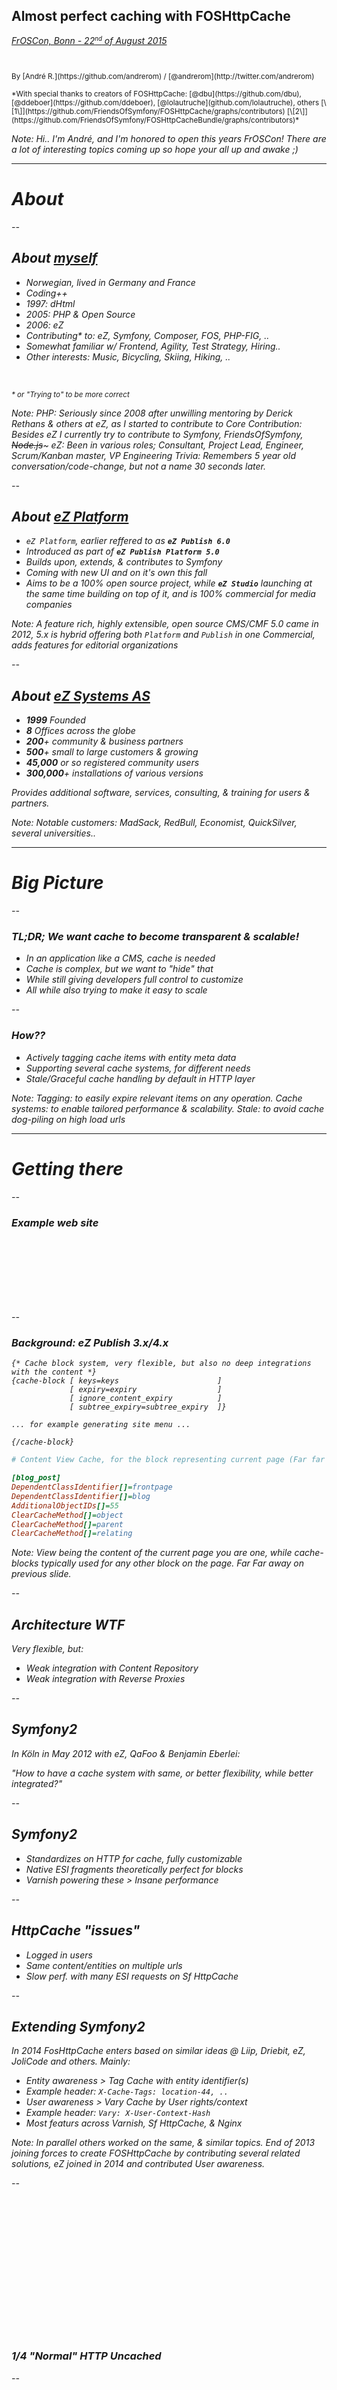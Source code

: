 ## Almost perfect caching with FOSHttpCache

*[FrOSCon, Bonn - 22<small><sup>nd</sup></small> of August 2015](http://froscon.phpugdo.de/)*

<small>
<br><br>
By [André R.](https://github.com/andrerom) / [@andrerom](http://twitter.com/andrerom)
<br><br>
*With special thanks to creators of FOSHttpCache: [@dbu](https://github.com/dbu), [@ddeboer](https://github.com/ddeboer), [@lolautruche](github.com/lolautruche), others [\[1\]](https://github.com/FriendsOfSymfony/FOSHttpCache/graphs/contributors) [\[2\]](https://github.com/FriendsOfSymfony/FOSHttpCacheBundle/graphs/contributors)*
</small>

<div style="font-size: 50%; text-align: left; color: #999; position: absolute; bottom: -40%; left: 0;">
<em>Press `?` for info on how to navigate these slides<em>
</div>


Note:
Hi.. I'm André, and I'm honored to open this years FrOSCon!
There are a lot of interesting topics coming up so hope your all up and awake ;)

---

# About

--

## About [myself](https://github.com/ezsystems/ezplatform)

- Norwegian, lived in Germany and France
- Coding++
 - 1997: dHtml
 - 2005: PHP & Open Source 
 - 2006: eZ
 - Contributing* to: eZ, Symfony, Composer, FOS, PHP-FIG, ..
 - Somewhat familiar w/ Frontend, Agility, Test Strategy, Hiring..
- Other interests: Music, Bicycling, Skiing, Hiking, ..

<br>

<small>\* or "Trying to" to be more correct</small>


Note:
PHP: Seriously since 2008 after unwilling mentoring by Derick Rethans & others at eZ, as I started to contribute to Core
Contribution: Besides eZ I currently try to contribute to Symfony, FriendsOfSymfony, ~~Node.js~~~
eZ: Been in various roles; Consultant, Project Lead, Engineer, Scrum/Kanban master, VP Engineering
Trivia: Remembers 5 year old conversation/code-change, but not a name 30 seconds later.

--

## About [eZ Platform](https://github.com/ezsystems/ezplatform)

- `eZ Platform`, earlier reffered to as  **`eZ Publish 6.0`**
- Introduced as part of **`eZ Publish Platform 5.0`**
- Builds upon, extends, & contributes to Symfony
- Coming with new UI and on it's own this fall
 - Aims to be a 100% open source project, while **`eZ Studio`** launching at
 the same time building on top of it, and is 100% commercial for media companies




Note:
A feature rich, highly extensible, open source CMS/CMF
5.0 came in 2012, 5.x is hybrid offering both `Platform` and `Publish` in one
Commercial, adds features for editorial organizations

--

## About [eZ Systems AS](http://ez.no)

- **1999** Founded
- **8** Offices across the globe
- **200**+ community & business partners
- **500**+ small to large customers & growing
- **45,000** or so registered community users
- **300,000**+ installations of various versions

Provides additional software, services, consulting, & training for users & partners.


Note:
Notable customers: MadSack, RedBull, Economist, QuickSilver, several universities..

---

# Big Picture


--

### TL;DR; We want cache to become transparent & scalable!

- In an application like a CMS, cache is needed <!-- .element: class="fragment" -->
- Cache is complex, but we want to "hide" that <!-- .element: class="fragment" -->
 - While still giving developers full control to customize
- All while also trying to make it easy to scale <!-- .element: class="fragment" -->



--

### How??

- Actively tagging cache items with entity meta data <!-- .element: class="fragment" -->
- Supporting several cache systems, for different needs <!-- .element: class="fragment" -->
- Stale/Graceful cache handling by default in HTTP layer <!-- .element: class="fragment" -->


Note:
Tagging: to easily expire relevant items on any operation.
Cache systems: to enable tailored performance & scalability.
Stale: to avoid cache dog-piling on high load urls


---

# Getting there


--

<!-- .slide: data-background="imgs/Cache_blocks.png" data-background-transition="concave" data-transition="fade-in fade-out" -->
### Example web site


<br><br><br>
<br><br><br>


--

### Background: eZ Publish 3.x/4.x

```tpl
{* Cache block system, very flexible, but also no deep integrations with the content *}
{cache-block [ keys=keys                      ]
             [ expiry=expiry                  ]
             [ ignore_content_expiry          ]
             [ subtree_expiry=subtree_expiry  ]}

... for example generating site menu ...

{/cache-block}
```


```ini
# Content View Cache, for the block representing current page (Far far away)

[blog_post]
DependentClassIdentifier[]=frontpage
DependentClassIdentifier[]=blog
AdditionalObjectIDs[]=55
ClearCacheMethod[]=object
ClearCacheMethod[]=parent
ClearCacheMethod[]=relating
```


Note:
View being the content of the current page you are one, while cache-blocks typically used for any other block on the page.
Far Far away on previous slide.

--

<!-- .slide: data-background="imgs/wtf_cat.jpg" data-background-transition="concave" data-transition="fade-in fade-out" -->
## Architecture WTF

Very flexible, but:

- Weak integration with Content Repository <!-- .element: class="fragment" -->
- Weak integration with Reverse Proxies <!-- .element: class="fragment" -->


--

## Symfony2

In Köln in May 2012 with eZ, QaFoo & Benjamin Eberlei:

*"How to have a cache system with same, or better flexibility, while better integrated?"*

--

## Symfony2

- Standardizes on HTTP for cache, fully customizable <!-- .element: class="fragment" -->
- Native ESI fragments theoretically perfect for blocks <!-- .element: class="fragment" -->
- Varnish powering these > Insane performance <!-- .element: class="fragment" -->


--

## HttpCache "issues"

- Logged in users <!-- .element: class="fragment" -->
- Same content/entities on multiple urls <!-- .element: class="fragment" -->
- Slow perf. with many ESI requests on Sf HttpCache <!-- .element: class="fragment" -->

--

## Extending Symfony2

In 2014 FosHttpCache enters based on similar ideas @ Liip, Driebit, eZ, JoliCode and others. Mainly:

- Entity awareness > Tag Cache with entity identifier(s) <!-- .element: class="fragment" -->
 - Example header: ```X-Cache-Tags: location-44, ..``` <!-- .element: class="fragment" -->
- User awareness > Vary Cache by User rights/context <!-- .element: class="fragment" -->
 - Example header: ```Vary: X-User-Context-Hash``` <!-- .element: class="fragment" -->
- Most featurs across Varnish, Sf HttpCache, & Nginx <!-- .element: class="fragment" -->


Note:
In parallel others worked on the same, & similar topics.
End of 2013 joining forces to create FOSHttpCache by contributing several related solutions,
eZ joined in 2014 and contributed User awareness.

--

<!-- .slide: data-background="imgs/Cache_request1.png" data-background-size="1280px" data-background-transition="concave" data-transition="fade-in fade-out" -->
<br><br><br><br><br><br><br><br><br><br><br><br><br>
### 1/4 "Normal" HTTP Uncached

--

<!-- .slide: data-background="imgs/Cache_request2.png" data-background-size="1280px" data-background-transition="concave" data-transition="fade-in fade-out" -->
<br><br><br><br><br><br><br><br><br><br><br><br><br>
### 2/4 "Normal" HTTP Cached

--

<!-- .slide: data-background="imgs/Cache_request3.png" data-background-size="1280px" data-background-transition="concave" data-transition="fade-in fade-out" -->
<br><br><br><br><br><br><br><br><br><br><br><br><br>
### 3/4 User Context aware


--

<!-- .slide: data-background="imgs/Cache_ban.png" data-background-size="1280px" data-background-transition="concave" data-transition="fade-in fade-out" -->
<br><br><br><br><br><br><br><br><br><br><br><br><br>
### 4/4 "Entity Aware": Ban

Note:
Yes, Varnish allows BAN using custom VCL:
```
    if (req.method == "BAN") {
        if (!client.ip ~ invalidators) {
            return (synth(405, "Not allowed"));
        }

        if (req.http.X-Cache-Tags) {
            ban("obj.http.X-Host ~ " + req.http.X-Host
                + " && obj.http.X-Url ~ " + req.http.X-Url
                + " && obj.http.content-type ~ " + req.http.X-Content-Type
                + " && obj.http.X-Cache-Tags ~ " + req.http.X-Cache-Tags
            );
        } else {
            ban("obj.http.X-Host ~ " + req.http.X-Host
                + " && obj.http.X-Url ~ " + req.http.X-Url
                + " && obj.http.content-type ~ " + req.http.X-Content-Type
            );
        }

        return (synth(200, "Banned"));
```


--

![Boom! Problem Solved](http://cdn.meme.am/instances/58459797.jpg)


## Or? <!-- .element: class="fragment" -->

--

### Houston, more problems!
#### Current state:

- Multi tagging only with Varnish <!-- .element: class="fragment" -->
- Varnish BAN not graceful > Dog-piling under load!  <!-- .element: class="fragment" -->

Note:
no multi tagging makes it hard to reliably inline several esi requests to avoid the ESI perf issue.
dog-piling aka Cache stamped when using BAN which is used for purging cache by tags.

---


# Next


--

### Tags

<small>*To be able to avoid to many ESI request when using Symfony HttpCache we need multi tagging to clear cache representing several entities.*</small>

- Abstracting Tags\* from Varnish <!-- .element: class="fragment" -->
- Add support in Symfony HttpCache <!-- .element: class="fragment" -->
- Should also be possible for Nginx <!-- .element: class="fragment" -->

<small class="fragment">\* [Abstracting tags PR](https://github.com/FriendsOfSymfony/FOSHttpCache/pull/237)</small>

--


### Graceful Ban

<small>*To be able to have graceful cache also when purging/expiring by tag, currently using: BAN*</small>

- Varnish is not adding "SoftBan" anytime soon <!-- .element: class="fragment" -->
- Potentially own tag handling & use PURGE per URL? <!-- .element: class="fragment" -->
 - Setup Symfony HttpCache to just cache tags, expiry & urls? <!-- .element: class="fragment" -->
 - Use this for PURGEs, & custom VCL rules to expire URLS? <!-- .element: class="fragment" -->

Note:
SoftBan: If you have connections, make sure to put pressure on Varnish ;)

--

<!-- .slide: data-background="imgs/Cache_tag_purge.png" data-background-size="1280px" data-background-transition="concave" data-transition="fade-in fade-out" -->
<br><br><br><br><br><br><br><br><br><br><br><br><br>
### Tags Purging

Note:
Async since number of url's across number of Varnish servers might be a low, Async in this case refer to allowing ques
to handle the purging, can be Symfony kernel.terminate out of the box allowing other bundles to extend that.
Varnish here can be any Reverse Proxy cache supporting purging/expiry.


--

## And then?

![Win!](http://www.cesim.com/Portals/104692/images/how-to-win-business-simulation.jpg) <!-- .element: class="fragment" -->

### ?? <!-- .element: class="fragment" -->

---

### The end


-------------------

#### eZ

<p align="left">
[eZ Platform](https://github.com/ezsystems/ezplatform)<br>
Twitter:  [@andrerom](https://twitter.com/andrerom)<br>
Mettups: [Oslo](http://www.meetup.com/eZ-Oslo-Meetup), [Paris](http://www.meetup.com/ezpublish-paris-meetup),
 [Lyon](http://www.meetup.com/Lyon-eZ-Publish-Meetup), [New York](http://www.meetup.com/newyorkezusercommunity),
 [Köln](http://www.meetup.com/Koln-eZ-Publish-Meetup/), [San Francisco](http://www.meetup.com/San-Francisco-eZ-Publish-Meetup/)<br>
See more slides on [http://ezsystems.github.io/slides/](http://ezsystems.github.io/slides/)
</p>

-------------------

#### FOSHttpCache

<p align="left">
[FOSHttpCache](https://github.com/FriendsOfSymfony/FOSHttpCache)<br>
[FOSHttpCacheBundle](https://github.com/FriendsOfSymfony/FOSHttpCacheBundle)
</p>



---

### Q&A

<div style="border: 1px solid #bbb">
  <div style="position: relative; left: -400px; top:-16px; font-size: 40%; color: #aaa">Shameless Advertising</div>
  ![eZ Conf promotion](http://share.ez.no/var/community/storage/images/box-ez-conference/876937-9-eng-GB/box-ez-conference.jpg)<br>
  <small style="color: #777">*[In New York in November?](http://conference.ez.no/)*</small>
</div>


NOTE:
@todo Add note on that we are hiring!